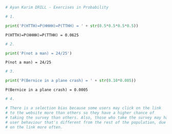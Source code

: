 

```python
# Ayan Karim DRILL - Exercises in Probability

# 1.

print('P(HTTH)=P(HHHH)=P(TTHH) = ' + str(0.5*0.5*0.5*0.5))
```

    P(HTTH)=P(HHHH)=P(TTHH) = 0.0625



```python
# 2.

print('P(not a man) = 24/25')
```

    P(not a man) = 24/25



```python
# 3. 

print('P(Bernice in a plane crash) = ' + str(0.10*0.005))
```

    P(Bernice in a plane crash) = 0.0005



```python
# 4.

# There is a selection bias because some users may click on the link 
# to the website more than others so they have a higher chance of 
# taking the survey than others. Also, those who take the survey may have 
# user behaviour that's different from the rest of the population, due to clicking
# on the link more often.
```
